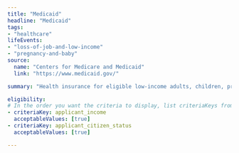 ```yaml
---
title: "Medicaid"
headline: "Medicaid"
tags: 
- "healthcare"
lifeEvents: 
- "loss-of-job-and-low-income"
- "pregnancy-and-baby"
source:
  name: "Centers for Medicare and Medicaid"
  link: "https://www.medicaid.gov/"

summary: "Health insurance for eligible low-income adults, children, pregnant women, elderly adults, and people with disabilities."

eligibility:
# In the order you want the criteria to display, list criteriaKeys from the csv here, each followed by a comma-separated list of which values indicate eligibility for that criteria. Wrap individual values in quotes if they have inner commas.
- criteriaKey: applicant_income
  acceptableValues: [true]
- criteriaKey: applicant_citizen_status
  acceptableValues: [true]

---
```

